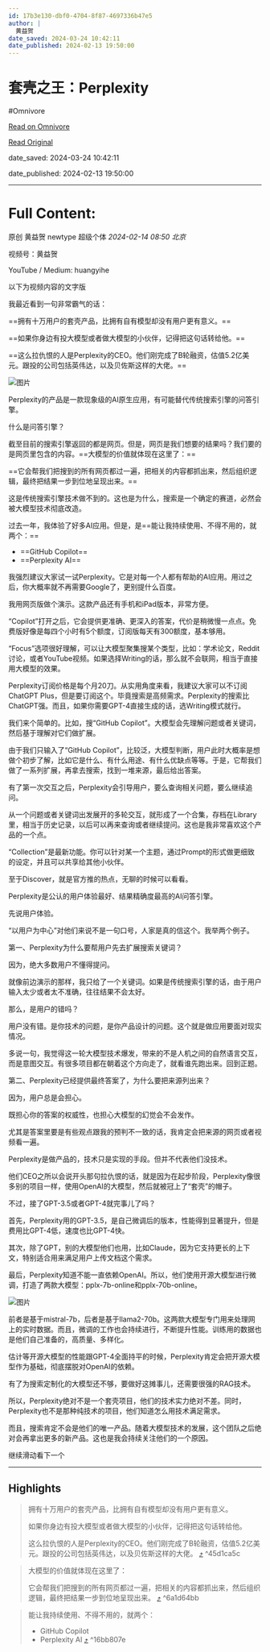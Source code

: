 ```yaml
---
id: 17b3e130-dbf0-4704-8f87-4697336b47e5
author: |
  黄益贺
date_saved: 2024-03-24 10:42:11
date_published: 2024-02-13 19:50:00
---
```


# 套壳之王：Perplexity
#Omnivore

[Read on Omnivore](https://omnivore.app/me/perplexity-18e70e971ee)

[Read Original](https://mp.weixin.qq.com/s/jIg2pJjP9eyHPfTfpX1FFg)

date_saved: 2024-03-24 10:42:11

date_published: 2024-02-13 19:50:00

--- 

# Full Content: 

原创 黄益贺  newtype 超级个体 _2024-02-14 08:50_ _北京_ 

视频号：黄益贺  

YouTube / Medium: huangyihe

以下为视频内容的文字版

我最近看到一句非常霸气的话：  

==拥有十万用户的套壳产品，比拥有自有模型却没有用户更有意义。==

==如果你身边有投大模型或者做大模型的小伙伴，记得把这句话转给他。==

==这么拉仇恨的人是Perplexity的CEO。他们刚完成了B轮融资，估值5.2亿美元。跟投的公司包括英伟达，以及贝佐斯这样的大佬。==

![图片](https://proxy-prod.omnivore-image-cache.app/0x0,scU21y75msJotopMHd7JjPGzRRwW1Cre3yvFKvPkzCf8/https://mmbiz.qpic.cn/sz_mmbiz_png/sNQ72bAyJmvflyq1YB5Jxl4VcpChicXN8tqn8k0QVkiaqjSUGsRhVEAtskS9jGQFC0gHXCrcMP59gD2PjbxOMYMg/640?wx_fmt=png&from=appmsg)

Perplexity的产品是一款现象级的AI原生应用，有可能替代传统搜索引擎的问答引擎。

什么是问答引擎？

截至目前的搜索引擎返回的都是网页。但是，网页是我们想要的结果吗？我们要的是网页里包含的内容。==大模型的价值就体现在这里了：==

==它会帮我们把搜到的所有网页都过一遍，把相关的内容都抓出来，然后组织逻辑，最终把结果一步到位地呈现出来。==

这是传统搜索引擎技术做不到的。这也是为什么，搜索是一个确定的赛道，必然会被大模型技术彻底改造。

过去一年，我体验了好多AI应用。但是，是==能让我持续使用、不得不用的，就两个：==

* ==GitHub Copilot==
* ==Perplexity AI==

我强烈建议大家试一试Perplexity。它是对每一个人都有帮助的AI应用。用过之后，你大概率就不再需要Google了，更别提什么百度。

我用网页版做个演示。这款产品还有手机和iPad版本，非常方便。

“Copilot”打开之后，它会提供更准确、更深入的答案，代价是稍微慢一点点。免费版好像是每四个小时有5个额度，订阅版每天有300额度，基本够用。

“Focus”选项很好理解，可以让大模型聚集搜某个类型，比如：学术论文，Reddit讨论，或者YouTube视频。如果选择Writing的话，那么就不会联网，相当于直接用大模型的效果。

Perplexity订阅价格是每个月20刀。从实用角度来看，我建议大家可以不订阅ChatGPT Plus，但是要订阅这个。毕竟搜索是高频需求。Perplexity的搜索比ChatGPT强。而且，如果你需要GPT-4直接生成的话，选Writing模式就行。

我们来个简单的。比如，搜“GitHub Copilot”。大模型会先理解问题或者关键词，然后基于理解对它们做扩展。

由于我们只输入了“GitHub Copilot”，比较泛，大模型判断，用户此时大概率是想做个初步了解，比如它是什么、有什么用途、有什么优缺点等等。于是，它帮我们做了一系列扩展，再拿去搜索，找到一堆来源，最后给出答案。

有了第一次交互之后，Perplexity会引导用户，要么查询相关问题，要么继续追问。

从一个问题或者关键词出发展开的多轮交互，就形成了一个合集，存档在Library里，相当于历史记录，以后可以再来查询或者继续提问。这也是我非常喜欢这个产品的一个点。

“Collection”是最新功能。你可以针对某一个主题，通过Prompt的形式做更细致的设定，并且可以共享给其他小伙伴。

至于Discover，就是官方推的热点，无聊的时候可以看看。

Perplexity是公认的用户体验最好、结果精确度最高的AI问答引擎。

先说用户体验。

“以用户为中心”对他们来说不是一句口号，人家是真的信这个。我举两个例子。

第一、Perplexity为什么要帮用户先去扩展搜索关键词？

因为，绝大多数用户不懂得提问。

就像前边演示的那样，我只给了一个关键词。如果是传统搜索引擎的话，由于用户输入太少或者太不准确，往往结果不会太好。

那么，是用户的错吗？

用户没有错。是你技术的问题，是你产品设计的问题。这个就是做应用要面对现实情况。

多说一句，我觉得这一轮大模型技术爆发，带来的不是人机之间的自然语言交互，而是意图交互。有很多项目都在朝着这个方向走了，就看谁先跑出来。回到正题。

第二、Perplexity已经提供最终答案了，为什么要把来源列出来？

因为，用户总是会担心。

既担心你的答案的权威性，也担心大模型的幻觉会不会发作。

尤其是答案里要是有些观点跟我的预判不一致的话，我肯定会把来源的网页或者视频看一遍。

Perplexity是做产品的，技术只是实现的手段。但并不代表他们没技术。

他们CEO之所以会说开头那句拉仇恨的话，就是因为在起步阶段，Perplexity像很多别的项目一样，使用OpenAI的大模型，然后就被冠上了“套壳”的帽子。

不过，接了GPT-3.5或者GPT-4就完事儿了吗？

首先，Perplexity用的GPT-3.5，是自己微调后的版本，性能得到显著提升，但是费用比GPT-4低，速度也比GPT-4快。

其次，除了GPT，别的大模型他们也用，比如Claude，因为它支持更长的上下文，特别适合用来满足用户上传文档这个需求。

最后，Perplexity知道不能一直依赖OpenAI。所以，他们使用开源大模型进行微调，打造了两款大模型：pplx-7b-online和pplx-70b-online。

![图片](https://proxy-prod.omnivore-image-cache.app/0x0,sdItHLvlWHWmeOrlsQwp2JbYsUaYXDN-GOBm0f2KdLrU/https://mmbiz.qpic.cn/sz_mmbiz_png/sNQ72bAyJmvflyq1YB5Jxl4VcpChicXN8yqmocJOrTD1NaStibrG0XynfDgn9h5M8IstxBW3YN7Z7ibYhW7xuwIkA/640?wx_fmt=png&from=appmsg)

前者是基于mistral-7b，后者是基于llama2-70b。这两款大模型专门用来处理网上的实时数据。而且，微调的工作也会持续进行，不断提升性能。训练用的数据也是他们自己准备的，高质量、多样化。

估计等开源大模型的性能跟GPT-4全面持平的时候，Perplexity肯定会把开源大模型作为基础，彻底摆脱对OpenAI的依赖。

有了为搜索定制化的大模型还不够，要做好这摊事儿，还需要很强的RAG技术。

所以，Perplexity绝对不是一个套壳项目，他们的技术实力绝对不差。同时，Perplexity也不是那种纯技术的项目，他们知道怎么用技术满足需求。

而且，搜索肯定不会是他们的唯一产品。随着大模型技术的发展，这个团队之后绝对会再拿出更多的新产品。这也是我会持续关注他们的一个原因。

继续滑动看下一个 

---

## Highlights

> 拥有十万用户的套壳产品，比拥有自有模型却没有用户更有意义。
> 
> 如果你身边有投大模型或者做大模型的小伙伴，记得把这句话转给他。
> 
> 这么拉仇恨的人是Perplexity的CEO。他们刚完成了B轮融资，估值5.2亿美元。跟投的公司包括英伟达，以及贝佐斯这样的大佬。 [⤴️](https://omnivore.app/me/perplexity-18e70e971ee#45d1ca5c-7550-4821-ac6f-5ace4fe57caf)  ^45d1ca5c

> 大模型的价值就体现在这里了：
> 
> 它会帮我们把搜到的所有网页都过一遍，把相关的内容都抓出来，然后组织逻辑，最终把结果一步到位地呈现出来。 [⤴️](https://omnivore.app/me/perplexity-18e70e971ee#6a1d64bb-70c5-4763-b784-2dfb8f9ae8e1)  ^6a1d64bb

> 能让我持续使用、不得不用的，就两个：
> 
> * GitHub Copilot
> * Perplexity AI [⤴️](https://omnivore.app/me/perplexity-18e70e971ee#16bb807e-b0c8-4a89-badb-a0f8f6bcb0a9)  ^16bb807e

